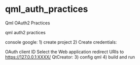# qml_auth_practices
Qml OAuth2 Practices

qml auth2 practices

console google: 1) create project 2) Create credentials:

OAuth client ID
Select the Web application
redirect URIs to https://127.0.0.1:XXXX/
QtCreator: 3) config qml 4) build and run
